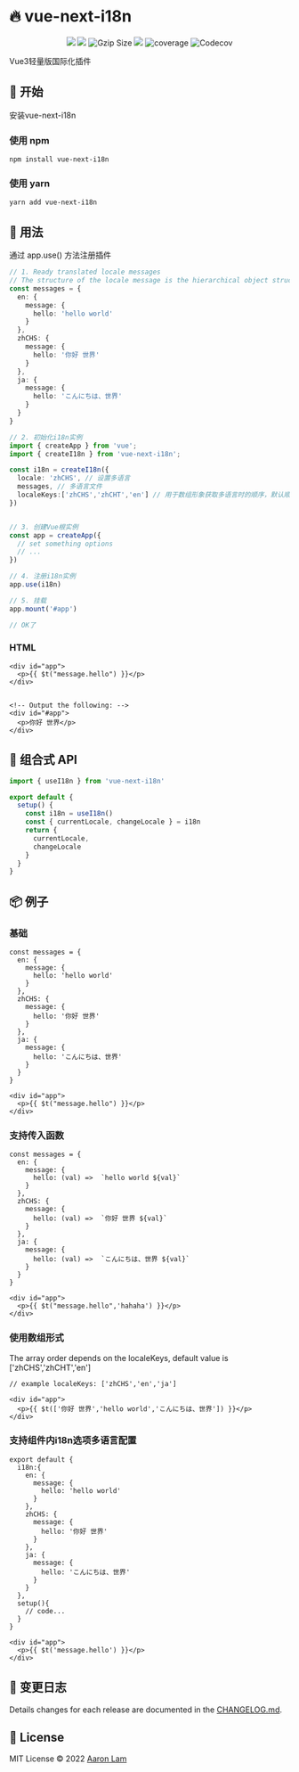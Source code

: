 # 🔥️ vue-next-i18n

<p align="center">
<img src="https://github.com/Aaronlamz/vue-next-i18n/actions/workflows/npm-publish.yml/badge.svg?branch=main">
<img src="https://img.shields.io/github/license/Aaronlamz/vue-next-i18n">
<img src="https://img.badgesize.io/https://unpkg.com/vue-next-i18n/dist/vue-next-i18n.cjs.js?compression=gzip&style=flat-square&label=gzip%20size&color=#4fc08d" alt="Gzip Size" />
<img src="https://packagephobia.com/badge?p=vue-next-i18n@1.0.10" />
<img alt="coverage" src="https://github.com/aaronlamz/vue-next-i18n/actions/workflows/test.yml/badge.svg">
<img alt="Codecov" src="https://img.shields.io/codecov/c/github/aaronlamz/vue-next-i18n">

</p>

Vue3轻量版国际化插件

## 🌈 开始
安装vue-next-i18n 

### 使用 npm
```
npm install vue-next-i18n
```
### 使用 yarn
```
yarn add vue-next-i18n
```
## 🚀 用法
通过 app.use() 方法注册插件
```typescript
// 1. Ready translated locale messages
// The structure of the locale message is the hierarchical object structure with each locale as the top property
const messages = {
  en: {
    message: {
      hello: 'hello world'
    }
  },
  zhCHS: {
    message: {
      hello: '你好 世界'
    }
  },
  ja: {
    message: {
      hello: 'こんにちは、世界'
    }
  }
}

// 2. 初始化i18n实例
import { createApp } from 'vue';
import { createI18n } from 'vue-next-i18n';

const i18n = createI18n({
  locale: 'zhCHS', // 设置多语言
  messages, // 多语言文件
  localeKeys:['zhCHS','zhCHT','en'] // 用于数组形象获取多语言时的顺序，默认顺序： ['zhCHS','zhCHT','en']
})


// 3. 创建Vue根实例
const app = createApp({
  // set something options
  // ...
})

// 4. 注册i18n实例
app.use(i18n)

// 5. 挂载
app.mount('#app')

// OK了
```
### HTML
```
<div id="app">
  <p>{{ $t("message.hello") }}</p>
</div>


```
```
<!-- Output the following: -->
<div id="#app">
  <p>你好 世界</p>
</div>
```
## 🚌 组合式 API
```typescript
import { useI18n } from 'vue-next-i18n'

export default {
  setup() {
    const i18n = useI18n()
    const { currentLocale, changeLocale } = i18n
    return {
      currentLocale,
      changeLocale
    }
  }
}
```

## 📦 例子

### 基础
```
const messages = {
  en: {
    message: {
      hello: 'hello world'
    }
  },
  zhCHS: {
    message: {
      hello: '你好 世界'
    }
  },
  ja: {
    message: {
      hello: 'こんにちは、世界'
    }
  }
}

<div id="app">
  <p>{{ $t("message.hello") }}</p>
</div>
```

### 支持传入函数
```
const messages = {
  en: {
    message: {
      hello: (val) =>  `hello world ${val}`
    }
  },
  zhCHS: {
    message: {
      hello: (val) =>  `你好 世界 ${val}`
    }
  },
  ja: {
    message: {
      hello: (val) =>  `こんにちは、世界 ${val}`
    }
  }
}

<div id="app">
  <p>{{ $t("message.hello",'hahaha') }}</p>
</div>
```
### 使用数组形式
The array order depends on the localeKeys, default value is ['zhCHS','zhCHT','en']

```
// example localeKeys: ['zhCHS','en','ja']

<div id="app">
  <p>{{ $t(['你好 世界','hello world','こんにちは、世界']) }}</p>
</div>
```

### 支持组件内i18n选项多语言配置
```
export default {
  i18n:{
    en: {
      message: {
        hello: 'hello world'
      }
    },
    zhCHS: {
      message: {
        hello: '你好 世界'
      }
    },
    ja: {
      message: {
        hello: 'こんにちは、世界'
      }
    } 
  },
  setup(){
    // code...
  }
}

<div id="app">
  <p>{{ $t('message.hello') }}</p>
</div>
```

## 📜 变更日志
Details changes for each release are documented in the [CHANGELOG.md](./CHANGELOG.md).

## 📄 License
MIT License © 2022 [Aaron Lam](https://github.com/Aaronlamz)

